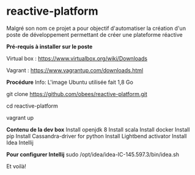 # reactive-platform
Malgré son nom ce projet a pour objectif d'automatiser la création d'un poste de développement permettant de créer une plateforme réactive


<b>Pré-requis à installer sur le poste</b>

Virtual box : https://www.virtualbox.org/wiki/Downloads

Vagrant : https://www.vagrantup.com/downloads.html

<b>Procédure</b>
Info: L'image Ubuntu utilisée fait 1,8 Go

git clone https://github.com/obees/reactive-platform.git

cd reactive-platform

vagrant up


<b>Contenu de la dev box</b>
Install openjdk 8
Install scala
Install docker 
Install pip
Install Cassandra-driver for python
Install Lightbend activator
Install Idea Intellij


<b>Pour configurer Intellij</b>
sudo /opt/idea/idea-IC-145.597.3/bin/idea.sh


Et voilà!
